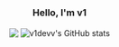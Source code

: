 <center> <h3> Hello, I'm v1 </h3>
 
  <img align="center" src="https://github-readme-stats.vercel.app/api?username=v1devv&show_icons=true&line_height=27&include_all_commits=true&count_private=true" />
  <img align="center" src="https://github-readme-stats.vercel.app/api/top-langs/?username=v1devv&exclude_repo=RBLXHUB,v1devv,NHSE-VillagerDB" alt="v1devv's GitHub stats" />
  <center>
